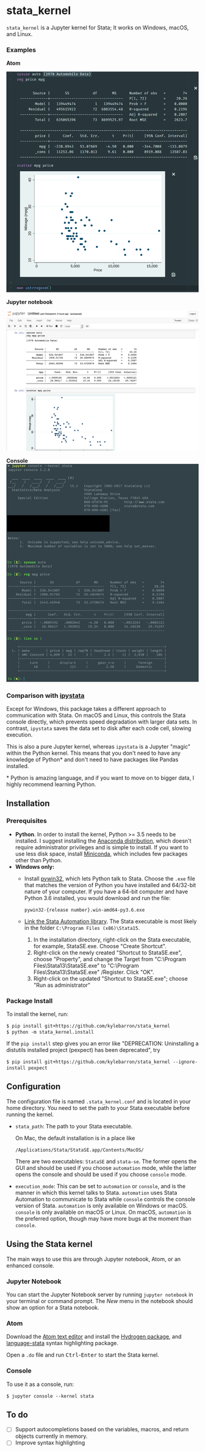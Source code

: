 # stata_kernel

`stata_kernel` is a Jupyter kernel for Stata; It works on Windows, macOS, and
Linux.

### Examples

**Atom**

![Atom](./img/atom.png)

**Jupyter notebook**

![Jupyter Notebook](./img/jupyter_notebook.png)

**Console**
![Jupyter Console](./img/jupyter_console.png)

### Comparison with [ipystata](https://github.com/TiesdeKok/ipystata)

Except for Windows, this package takes a different approach to communication
with Stata. On macOS and Linux, this controls the Stata console directly, which
prevents speed degradation with larger data sets. In contrast, `ipystata` saves
the data set to disk after each code cell, slowing execution.

This is also a pure Jupyter kernel, whereas `ipystata` is a Jupyter "magic" within the Python kernel. This means that you don't need to have any knowledge of Python* and don't need to have packages like Pandas installed.

\* Python is amazing language, and if you want to move on to bigger data, I highly recommend learning Python.

## Installation

### Prerequisites

- **Python**. In order to install the kernel, Python >= 3.5 needs to be installed. I suggest installing the [Anaconda distribution](https://www.anaconda.com/download/), which doesn't require administrator privileges and is simple to install. If you want to use less disk space, install [Miniconda](https://conda.io/miniconda.html), which includes few packages other than Python.
- **Windows only:**
    - Install [pywin32](https://github.com/mhammond/pywin32/releases/tag/latest), which lets Python talk to Stata. Choose the `.exe` file that matches the version of Python you have installed and 64/32-bit nature of your computer. If you have a 64-bit computer and have Python 3.6 installed, you would download and run the file:

        ```
        pywin32-{release number}.win-amd64-py3.6.exe
        ```
    - [Link the Stata Automation library](https://www.stata.com/automation/#install). The Stata executable is most likely in the folder `C:\Program Files (x86)\Stata15`.

        1. In the installation directory, right-click on the Stata executable, for example, StataSE.exe. Choose "Create Shortcut".
        2. Right-click on the newly created "Shortcut to StataSE.exe", choose "Property", and change the Target from "C:\Program Files\Stata13\StataSE.exe" to "C:\Program Files\Stata13\StataSE.exe" /Register. Click "OK".
        3. Right-click on the updated "Shortcut to StataSE.exe"; choose "Run as administrator"

### Package Install

To install the kernel, run:

```
$ pip install git+https://github.com/kylebarron/stata_kernel
$ python -m stata_kernel.install
```

If the `pip install` step gives you an error like "DEPRECATION: Uninstalling a distutils installed project (pexpect) has been deprecated", try
```
$ pip install git+https://github.com/kylebarron/stata_kernel --ignore-install pexpect
```

## Configuration

The configuration file is named `.stata_kernel.conf` and is located in your home directory. You need to set the path to your Stata executable before running the kernel.

- `stata_path`: The path to your Stata executable.

    On Mac, the default installation is in a place like
    ```
    /Applications/Stata/StataSE.app/Contents/MacOS/
    ```

    There are two executables: `StataSE` and `stata-se`. The former opens the GUI
    and should be used if you choose `automation` mode, while the latter opens the
    console and should be used if you choose `console` mode.

- `execution_mode`: This can be set to `automation` or `console`, and is the manner in which this kernel talks to Stata. `automation` uses Stata Automation to communicate to Stata while `console` controls the console version of Stata. `automation` is only available on Windows or macOS. `console` is only available on macOS or Linux. On macOS, `automation` is the preferred option, though may have more bugs at the moment than `console`.

## Using the Stata kernel

The main ways to use this are through Jupyter notebook, Atom, or an enhanced console.

### Jupyter Notebook

You can start the Jupyter Notebook server by running `jupyter notebook` in your terminal or command prompt. The *New* menu in the notebook should show an option for a Stata notebook.

### Atom

Download the [Atom text editor](https://atom.io) and install the [Hydrogen package](https://atom.io/packages/hydrogen), and [language-stata](https://atom.io/packages/language-stata) syntax highlighting package.

Open a `.do` file and run <kbd>Ctrl</kbd>-<kbd>Enter</kbd> to start the Stata kernel.

### Console

To use it as a console, run:
```
$ jupyter console --kernel stata
```

<!-- ## Troubleshooting -->

## To do

- [ ] Support autocompletions based on the variables, macros, and return objects currently in memory.
- [ ] Improve syntax highlighting
